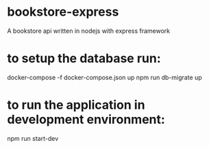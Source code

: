 # bookstore-express
A bookstore api written in nodejs with express framework

# to setup the database run:
docker-compose -f docker-compose.json up
npm run db-migrate up

# to run the application in development environment:
npm run start-dev